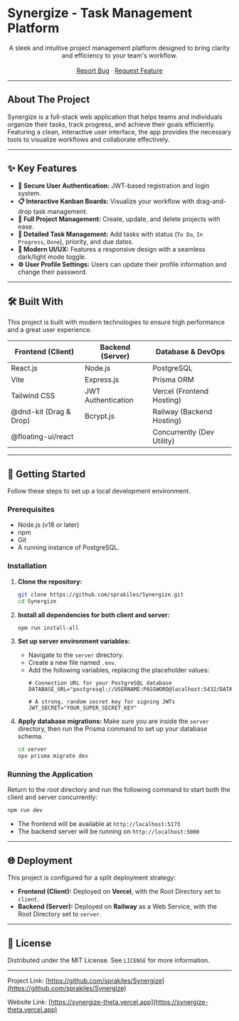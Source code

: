 # Synergize - Task Management Platform

<div align="center">
  <p align="center">
    A sleek and intuitive project management platform designed to bring clarity and efficiency to your team's workflow.
    <br />
    <br />
    <!-- You can add a link to your live app here later -->
    <!-- <a href="#"><strong>View Demo »</strong></a>
    · -->
    <a href="https://github.com/sprakiles/Synergize/issues">Report Bug</a>
    ·
    <a href="https://github.com/sprakiles/Synergize/issues">Request Feature</a>
  </p>
</div>

---

## About The Project

Synergize is a full-stack web application that helps teams and individuals organize their tasks, track progress, and achieve their goals efficiently. Featuring a clean, interactive user interface, the app provides the necessary tools to visualize workflows and collaborate effectively.

---

## ✨ Key Features

*   **🔐 Secure User Authentication:** JWT-based registration and login system.
*   **📋 Interactive Kanban Boards:** Visualize your workflow with drag-and-drop task management.
*   **📂 Full Project Management:** Create, update, and delete projects with ease.
*   **📝 Detailed Task Management:** Add tasks with status (`To Do`, `In Progress`, `Done`), priority, and due dates.
*   **🌙 Modern UI/UX:** Features a responsive design with a seamless dark/light mode toggle.
*   **⚙️ User Profile Settings:** Users can update their profile information and change their password.

---

## 🛠️ Built With

This project is built with modern technologies to ensure high performance and a great user experience.

| Frontend (Client)      | Backend (Server)      | Database & DevOps            |
| ---------------------- | --------------------- | ---------------------------- |
| React.js               | Node.js               | PostgreSQL                   |
| Vite                   | Express.js            | Prisma ORM                   |
| Tailwind CSS           | JWT Authentication    | Vercel (Frontend Hosting)    |
| @dnd-kit (Drag & Drop) | Bcrypt.js             | Railway (Backend Hosting)     |
| @floating-ui/react     |                       | Concurrently (Dev Utility)   |

---

## 🚀 Getting Started

Follow these steps to set up a local development environment.

### Prerequisites

*   Node.js (v18 or later)
*   npm
*   Git
*   A running instance of PostgreSQL.

### Installation

1.  **Clone the repository:**
    ```sh
    git clone https://github.com/sprakiles/Synergize.git
    cd Synergize
    ```

2.  **Install all dependencies for both client and server:**
    ```sh
    npm run install-all
    ```

3.  **Set up server environment variables:**
    *   Navigate to the `server` directory.
    *   Create a new file named `.env`.
    *   Add the following variables, replacing the placeholder values:
        ```env
        # Connection URL for your PostgreSQL database
        DATABASE_URL="postgresql://USERNAME:PASSWORD@localhost:5432/DATABASE_NAME"

        # A strong, random secret key for signing JWTs
        JWT_SECRET="YOUR_SUPER_SECRET_KEY"
        ```

4.  **Apply database migrations:**
    Make sure you are inside the `server` directory, then run the Prisma command to set up your database schema.
    ```sh
    cd server
    npx prisma migrate dev
    ```

### Running the Application

Return to the root directory and run the following command to start both the client and server concurrently:

```sh
npm run dev
```

*   The frontend will be available at `http://localhost:5173`
*   The backend server will be running on `http://localhost:5000`

---

## 🌐 Deployment

This project is configured for a split deployment strategy:
*   **Frontend (Client):** Deployed on **Vercel**, with the Root Directory set to `client`.
*   **Backend (Server):** Deployed on **Railway** as a Web Service, with the Root Directory set to `server`.

---

## 📜 License

Distributed under the MIT License. See `LICENSE` for more information.

---

Project Link: [https://github.com/sprakiles/Synergize](https://github.com/sprakiles/Synergize)

Website Link: [https://synergize-theta.vercel.app](https://synergize-theta.vercel.app)
